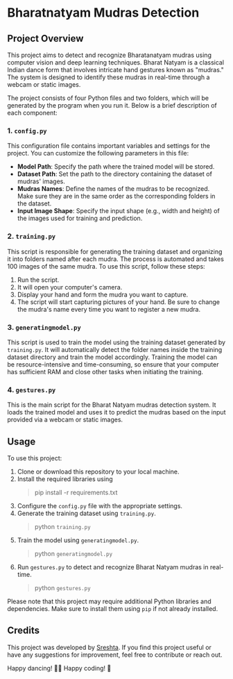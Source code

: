 # Bharatnatyam Mudras Detection

## Project Overview

This project aims to detect and recognize Bharatanatyam mudras using computer vision and deep learning techniques. Bharat Natyam is a classical Indian dance form that involves intricate hand gestures known as "mudras." The system is designed to identify these mudras in real-time through a webcam or static images.

The project consists of four Python files and two folders, which will be generated by the program when you run it. Below is a brief description of each component:

### 1. `config.py`

This configuration file contains important variables and settings for the project. You can customize the following parameters in this file:

- **Model Path**: Specify the path where the trained model will be stored.
- **Dataset Path**: Set the path to the directory containing the dataset of mudras' images.
- **Mudras Names**: Define the names of the mudras to be recognized. Make sure they are in the same order as the corresponding folders in the dataset.
- **Input Image Shape**: Specify the input shape (e.g., width and height) of the images used for training and prediction.

### 2. `training.py`

This script is responsible for generating the training dataset and organizing it into folders named after each mudra. The process is automated and takes 100 images of the same mudra. To use this script, follow these steps:

1. Run the script.
2. It will open your computer's camera.
3. Display your hand and form the mudra you want to capture.
4. The script will start capturing pictures of your hand. Be sure to change the mudra's name every time you want to register a new mudra.

### 3. `generatingmodel.py`

This script is used to train the model using the training dataset generated by `training.py`. It will automatically detect the folder names inside the training dataset directory and train the model accordingly. Training the model can be resource-intensive and time-consuming, so ensure that your computer has sufficient RAM and close other tasks when initiating the training.

### 4. `gestures.py`

This is the main script for the Bharat Natyam mudras detection system. It loads the trained model and uses it to predict the mudras based on the input provided via a webcam or static images.

## Usage

To use this project:

1. Clone or download this repository to your local machine.
2. Install the required libraries using
   > pip install -r requirements.txt
3. Configure the `config.py` file with the appropriate settings.
4. Generate the training dataset using `training.py`.
   > python `training.py`
5. Train the model using `generatingmodel.py`.
    > python `generatingmodel.py`
7. Run `gestures.py` to detect and recognize Bharat Natyam mudras in real-time.
   > python `gestures.py`

Please note that this project may require additional Python libraries and dependencies. Make sure to install them using `pip` if not already installed.

## Credits

This project was developed by [Sreshta](mailto:sreshtapothula2@gmail.com). If you find this project useful or have any suggestions for improvement, feel free to contribute or reach out.

Happy dancing! 🕺💃
Happy coding! 🚀
